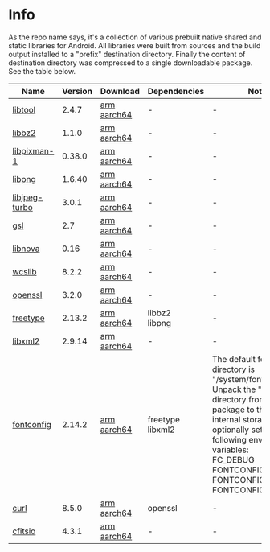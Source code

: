 # Info
As the repo name says, it's a collection of various prebuilt native shared and static libraries for Android. All libraries were built from sources and the build output installed to a "prefix" destination directory. Finally the content of destination directory was compressed to a single downloadable package. See the table below.

|Name|Version|Download|Dependencies|Notes|
|-|-|-|-|-|
|[libtool](http://www.gnu.org/software/libtool/libtool.html)|2.4.7|[arm](https://github.com/laheller/The-great-Android-native-library-collection/files/13758765/libtool_2.4.7_arm.tar.gz)<br/> [aarch64](https://github.com/laheller/The-great-Android-native-library-collection/files/13758766/libtool_2.4.7_aarch64.tar.gz)|-|-|
|[libbz2](https://gitlab.com/bzip2/bzip2)|1.1.0|[arm](https://github.com/laheller/The-great-Android-native-library-collection/files/13758886/libbz2_1.1.0_arm.tar.gz)<br/> [aarch64](https://github.com/laheller/The-great-Android-native-library-collection/files/13758887/libbz2_1.1.0_aarch64.tar.gz)|-|-|
|[libpixman-1](https://www.pixman.org/)|0.38.0|[arm](https://github.com/laheller/The-great-Android-native-library-collection/files/13759125/libpixman-1_0.38.0_arm.tar.gz)<br/> [aarch64](https://github.com/laheller/The-great-Android-native-library-collection/files/13759129/libpixman-1_0.38.0_aarch64.tar.gz)|-|-|
|[libpng](https://sourceforge.net/projects/libpng/)|1.6.40|[arm](https://github.com/laheller/The-great-Android-native-library-collection/files/13759191/libpng_1.6.40_arm.tar.gz)<br/> [aarch64](https://github.com/laheller/The-great-Android-native-library-collection/files/13759192/libpng_1.6.40_aarch64.tar.gz)|-|-|
|[libjpeg-turbo](https://libjpeg-turbo.org/)|3.0.1|[arm](https://github.com/laheller/The-great-Android-native-library-collection/files/13759282/libjpeg-turbo_3.0.1_arm.tar.gz)<br/> [aarch64](https://github.com/laheller/The-great-Android-native-library-collection/files/13759287/libjpeg-turbo_3.0.1_aarch64.tar.gz)|-|-|
|[gsl](https://www.gnu.org/software/gsl/)|2.7|[arm](https://github.com/laheller/The-great-Android-native-library-collection/files/13759395/gsl_2.7_arm.tar.gz)<br/> [aarch64](https://github.com/laheller/The-great-Android-native-library-collection/files/13759396/gsl_2.7_aarch64.tar.gz)|-|-|
|[libnova](https://libnova.sourceforge.net/)|0.16|[arm](https://github.com/laheller/The-great-Android-native-library-collection/files/13759439/libnova_0.16_arm.tar.gz)<br/> [aarch64](https://github.com/laheller/The-great-Android-native-library-collection/files/13759440/libnova_0.16_aarch64.tar.gz)|-|-|
|[wcslib](https://www.atnf.csiro.au/people/mcalabre/WCS/index.html)|8.2.2|[arm](https://github.com/laheller/The-great-Android-native-library-collection/files/13759621/wcslib_8.2.2_arm.tar.gz)<br/> [aarch64](https://github.com/laheller/The-great-Android-native-library-collection/files/13759622/wcslib_8.2.2_aarch64.tar.gz)|-|-|
|[openssl](https://www.openssl.org/)|3.2.0|[arm](https://github.com/laheller/The-great-Android-native-library-collection/files/13759822/openssl_3.2.0_arm.tar.gz)<br/> [aarch64](https://github.com/laheller/The-great-Android-native-library-collection/files/13759823/openssl_3.2.0_aarch64.tar.gz)|-|-|
|[freetype](https://freetype.org/)|2.13.2|[arm](https://github.com/laheller/The-great-Android-native-library-collection/files/13810172/freetype_2.13.2_arm.tar.gz)<br/> [aarch64](https://github.com/laheller/The-great-Android-native-library-collection/files/13810173/freetype_2.13.2_aarch64.tar.gz)|libbz2<br/> libpng|-|
|[libxml2](https://gitlab.gnome.org/GNOME/libxml2)|2.9.14|[arm](https://github.com/laheller/The-great-Android-native-library-collection/files/13810885/libxml2_2.9.14_arm.tar.gz)<br/> [aarch64](https://github.com/laheller/The-great-Android-native-library-collection/files/13810886/libxml2_2.9.14_aarch64.tar.gz)|-|-|
|[fontconfig](https://www.freedesktop.org/wiki/Software/fontconfig/)|2.14.2|[arm](https://github.com/laheller/The-great-Android-native-library-collection/files/13819361/fontconfig_2.14.2_arm.tar.gz)<br/> [aarch64](https://github.com/laheller/The-great-Android-native-library-collection/files/13819362/fontconfig_2.14.2_aarch64.tar.gz)|freetype<br/> libxml2|The default fonts directory is "/system/fonts".<br/> Unpack the "fontconfig" directory from the package to the root of internal storage and optionally set the following enviroment variables:<br/> FC_DEBUG<br/> FONTCONFIG_FILE<br/> FONTCONFIG_PATH<br/> FONTCONFIG_SYSROOT|
|[curl](https://curl.se/)|8.5.0|[arm](https://github.com/laheller/The-great-Android-native-library-collection/files/13820157/curl_8.5.0_arm.tar.gz)<br/> [aarch64](https://github.com/laheller/The-great-Android-native-library-collection/files/13820159/curl_8.5.0_aarch64.tar.gz)|openssl|-|
|[cfitsio](https://heasarc.gsfc.nasa.gov/fitsio/)|4.3.1|[arm](https://github.com/laheller/The-great-Android-native-library-collection/files/13820518/cfitsio_4.3.1_arm.tar.gz)<br/> [aarch64](https://github.com/laheller/The-great-Android-native-library-collection/files/13820521/cfitsio_4.3.1_aarch64.tar.gz)|-|-|
